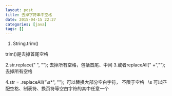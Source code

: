 ```yaml
---
layout: post
title: 去掉字符串中空格
date: 2015-04-15 22:27
categories: [java]
tags: []
---
```

1. String.trim()  

trim()是去掉首尾空格  

2.str.replace(" ", ""); 去掉所有空格，包括首尾、中间
3.或者replaceAll(" +",""); 去掉所有空格 

4.str = .replaceAll("\\s*", ""); 
可以替换大部分空白字符， 不限于空格  
\s 可以匹配空格、制表符、换页符等空白字符的其中任意一个 

